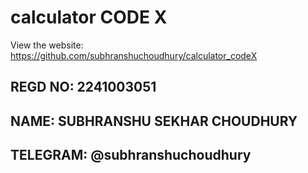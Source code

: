 # calculator CODE X

View the website: https://github.com/subhranshuchoudhury/calculator_codeX

REGD NO: 2241003051
--
NAME: SUBHRANSHU SEKHAR CHOUDHURY
--
TELEGRAM: @subhranshuchoudhury
--


